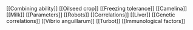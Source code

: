 [[Combining ability]]
[[Oilseed crop]]
[[Freezing tolerance]]
[[Camelina]]
[[Milk]]
[[Parameters]]
[[Robots]]
[[Correlations]]
[[Liver]]
[[Genetic correlations]]
[[Vibrio anguillarum]]
[[Turbot]]
[[Immunological factors]]
